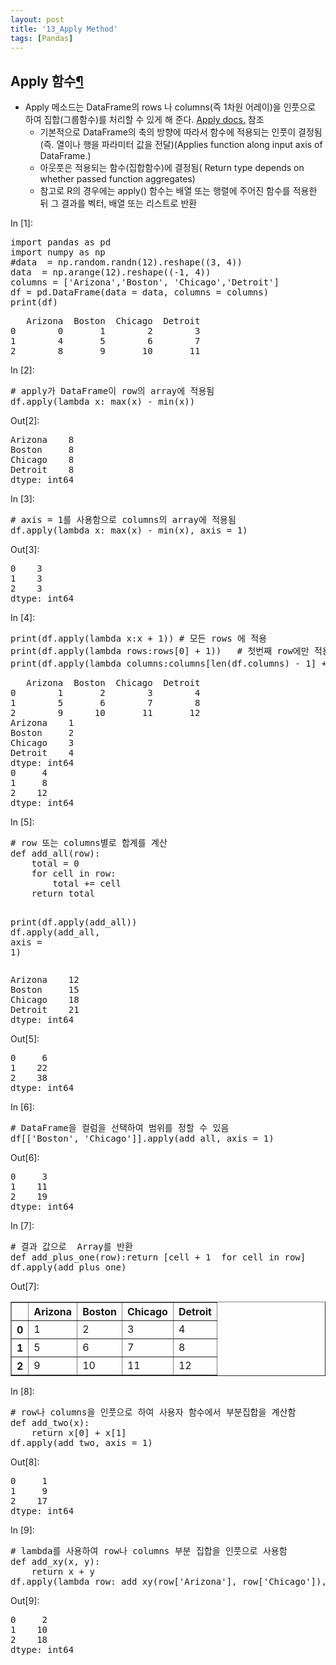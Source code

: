 ```yaml
---
layout: post
title: '13_Apply Method'
tags: [Pandas]
---
```

<div class="cell border-box-sizing text_cell rendered">
<div class="prompt input_prompt">
</div>
<div class="inner_cell">
<div class="text_cell_render border-box-sizing rendered_html">
<h2 id="Apply--&#54632;&#49688;">Apply  &#54632;&#49688;<a class="anchor-link" href="#Apply--&#54632;&#49688;">&#182;</a></h2><ul>
<li>Apply 메소드는 DataFrame의 rows 나 columns(즉 1차원 어레이)을 인풋으로 하여 집합(그룹함수)를 처리할 수 있게 해 준다. <a href="https://pandas.pydata.org/pandas-docs/stable/generated/pandas.DataFrame.apply.html">Apply docs.</a> 참조<ul>
<li>기본적으로 DataFrame의 축의 방향에 따라서 함수에 적용되는 인풋이 결정됨(즉. 열이나 행을 파라미터 값을 전달)(Applies function along input axis of DataFrame.)</li>
<li>아웃풋은 적용되는 함수(집합함수)에 결정됨( Return type depends on whether passed function aggregates)</li>
<li>참고로 R의 경우에는 apply() 함수는 배열 또는 행렬에 주어진 함수를 적용한 뒤 그 결과를 벡터, 배열 또는 리스트로 반환</li>
</ul>
</li>
</ul>

</div>
</div>
</div>
<div class="cell border-box-sizing code_cell rendered">
<div class="input">
<div class="prompt input_prompt">In&nbsp;[1]:</div>
<div class="inner_cell">
    <div class="input_area">
<div class=" highlight hl-ipython3"><pre><span></span><span class="kn">import</span> <span class="nn">pandas</span> <span class="k">as</span> <span class="nn">pd</span>
<span class="kn">import</span> <span class="nn">numpy</span> <span class="k">as</span> <span class="nn">np</span>
<span class="c1">#data  = np.random.randn(12).reshape((3, 4))</span>
<span class="n">data</span>  <span class="o">=</span> <span class="n">np</span><span class="o">.</span><span class="n">arange</span><span class="p">(</span><span class="mi">12</span><span class="p">)</span><span class="o">.</span><span class="n">reshape</span><span class="p">((</span><span class="o">-</span><span class="mi">1</span><span class="p">,</span> <span class="mi">4</span><span class="p">))</span>
<span class="n">columns</span> <span class="o">=</span> <span class="p">[</span><span class="s1">&#39;Arizona&#39;</span><span class="p">,</span><span class="s1">&#39;Boston&#39;</span><span class="p">,</span> <span class="s1">&#39;Chicago&#39;</span><span class="p">,</span><span class="s1">&#39;Detroit&#39;</span><span class="p">]</span>
<span class="n">df</span> <span class="o">=</span> <span class="n">pd</span><span class="o">.</span><span class="n">DataFrame</span><span class="p">(</span><span class="n">data</span> <span class="o">=</span> <span class="n">data</span><span class="p">,</span> <span class="n">columns</span> <span class="o">=</span> <span class="n">columns</span><span class="p">)</span>
<span class="nb">print</span><span class="p">(</span><span class="n">df</span><span class="p">)</span>
</pre></div>

</div>
</div>
</div>

<div class="output_wrapper">
<div class="output">


<div class="output_area">
<div class="prompt"></div>

<div class="output_subarea output_stream output_stdout output_text">
<pre>   Arizona  Boston  Chicago  Detroit
0        0       1        2        3
1        4       5        6        7
2        8       9       10       11
</pre>
</div>
</div>

</div>
</div>

</div>
<div class="cell border-box-sizing code_cell rendered">
<div class="input">
<div class="prompt input_prompt">In&nbsp;[2]:</div>
<div class="inner_cell">
    <div class="input_area">
<div class=" highlight hl-ipython3"><pre><span></span><span class="c1"># apply가 DataFrame이 row의 array에 적용됨</span>
<span class="n">df</span><span class="o">.</span><span class="n">apply</span><span class="p">(</span><span class="k">lambda</span> <span class="n">x</span><span class="p">:</span> <span class="nb">max</span><span class="p">(</span><span class="n">x</span><span class="p">)</span> <span class="o">-</span> <span class="nb">min</span><span class="p">(</span><span class="n">x</span><span class="p">))</span>
</pre></div>

</div>
</div>
</div>

<div class="output_wrapper">
<div class="output">


<div class="output_area">
<div class="prompt output_prompt">Out[2]:</div>



<div class="output_text output_subarea output_execute_result">
<pre>Arizona    8
Boston     8
Chicago    8
Detroit    8
dtype: int64</pre>
</div>

</div>

</div>
</div>

</div>
<div class="cell border-box-sizing code_cell rendered">
<div class="input">
<div class="prompt input_prompt">In&nbsp;[3]:</div>
<div class="inner_cell">
    <div class="input_area">
<div class=" highlight hl-ipython3"><pre><span></span><span class="c1"># axis = 1를 사용함으로 columns의 array에 적용됨</span>
<span class="n">df</span><span class="o">.</span><span class="n">apply</span><span class="p">(</span><span class="k">lambda</span> <span class="n">x</span><span class="p">:</span> <span class="nb">max</span><span class="p">(</span><span class="n">x</span><span class="p">)</span> <span class="o">-</span> <span class="nb">min</span><span class="p">(</span><span class="n">x</span><span class="p">),</span> <span class="n">axis</span> <span class="o">=</span> <span class="mi">1</span><span class="p">)</span>
</pre></div>

</div>
</div>
</div>

<div class="output_wrapper">
<div class="output">


<div class="output_area">
<div class="prompt output_prompt">Out[3]:</div>



<div class="output_text output_subarea output_execute_result">
<pre>0    3
1    3
2    3
dtype: int64</pre>
</div>

</div>

</div>
</div>

</div>
<div class="cell border-box-sizing code_cell rendered">
<div class="input">
<div class="prompt input_prompt">In&nbsp;[4]:</div>
<div class="inner_cell">
    <div class="input_area">
<div class=" highlight hl-ipython3"><pre><span></span><span class="nb">print</span><span class="p">(</span><span class="n">df</span><span class="o">.</span><span class="n">apply</span><span class="p">(</span><span class="k">lambda</span> <span class="n">x</span><span class="p">:</span><span class="n">x</span> <span class="o">+</span> <span class="mi">1</span><span class="p">))</span> <span class="c1"># 모든 rows 에 적용</span>
<span class="nb">print</span><span class="p">(</span><span class="n">df</span><span class="o">.</span><span class="n">apply</span><span class="p">(</span><span class="k">lambda</span> <span class="n">rows</span><span class="p">:</span><span class="n">rows</span><span class="p">[</span><span class="mi">0</span><span class="p">]</span> <span class="o">+</span> <span class="mi">1</span><span class="p">))</span>   <span class="c1"># 첫번째 row에만 적용  </span>
<span class="nb">print</span><span class="p">(</span><span class="n">df</span><span class="o">.</span><span class="n">apply</span><span class="p">(</span><span class="k">lambda</span> <span class="n">columns</span><span class="p">:</span><span class="n">columns</span><span class="p">[</span><span class="nb">len</span><span class="p">(</span><span class="n">df</span><span class="o">.</span><span class="n">columns</span><span class="p">)</span> <span class="o">-</span> <span class="mi">1</span><span class="p">]</span> <span class="o">+</span> <span class="mi">1</span><span class="p">,</span> <span class="n">axis</span> <span class="o">=</span><span class="mi">1</span><span class="p">))</span>  <span class="c1"># 마지막  columns 에만 적용  </span>
</pre></div>

</div>
</div>
</div>

<div class="output_wrapper">
<div class="output">


<div class="output_area">
<div class="prompt"></div>

<div class="output_subarea output_stream output_stdout output_text">
<pre>   Arizona  Boston  Chicago  Detroit
0        1       2        3        4
1        5       6        7        8
2        9      10       11       12
Arizona    1
Boston     2
Chicago    3
Detroit    4
dtype: int64
0     4
1     8
2    12
dtype: int64
</pre>
</div>
</div>

</div>
</div>

</div>
<div class="cell border-box-sizing code_cell rendered">
<div class="input">
<div class="prompt input_prompt">In&nbsp;[5]:</div>
<div class="inner_cell">
    <div class="input_area">
<div class=" highlight hl-ipython3"><pre><span></span><span class="c1"># row 또는 columns별로 합계를 계산</span>
<span class="k">def</span> <span class="nf">add_all</span><span class="p">(</span><span class="n">row</span><span class="p">):</span>
    <span class="n">total</span> <span class="o">=</span> <span class="mi">0</span>
    <span class="k">for</span> <span class="n">cell</span> <span class="ow">in</span> <span class="n">row</span><span class="p">:</span>
        <span class="n">total</span> <span class="o">+=</span> <span class="n">cell</span>
    <span class="k">return</span> <span class="n">total</span>

<span class="nb">print</span><span class="p">(</span><span class="n">df</span><span class="o">.</span><span class="n">apply</span><span class="p">(</span><span class="n">add_all</span><span class="p">))</span>
<span class="n">df</span><span class="o">.</span><span class="n">apply</span><span class="p">(</span><span class="n">add_all</span><span class="p">,</span> <span class="n">axis</span> <span class="o">=</span> <span class="mi">1</span><span class="p">)</span>
</pre></div>

</div>
</div>
</div>

<div class="output_wrapper">
<div class="output">


<div class="output_area">
<div class="prompt"></div>

<div class="output_subarea output_stream output_stdout output_text">
<pre>Arizona    12
Boston     15
Chicago    18
Detroit    21
dtype: int64
</pre>
</div>
</div>

<div class="output_area">
<div class="prompt output_prompt">Out[5]:</div>



<div class="output_text output_subarea output_execute_result">
<pre>0     6
1    22
2    38
dtype: int64</pre>
</div>

</div>

</div>
</div>

</div>
<div class="cell border-box-sizing code_cell rendered">
<div class="input">
<div class="prompt input_prompt">In&nbsp;[6]:</div>
<div class="inner_cell">
    <div class="input_area">
<div class=" highlight hl-ipython3"><pre><span></span><span class="c1"># DataFrame을 컬럼을 선택하여 범위를 정할 수 있음</span>
<span class="n">df</span><span class="p">[[</span><span class="s1">&#39;Boston&#39;</span><span class="p">,</span> <span class="s1">&#39;Chicago&#39;</span><span class="p">]]</span><span class="o">.</span><span class="n">apply</span><span class="p">(</span><span class="n">add_all</span><span class="p">,</span> <span class="n">axis</span> <span class="o">=</span> <span class="mi">1</span><span class="p">)</span>
</pre></div>

</div>
</div>
</div>

<div class="output_wrapper">
<div class="output">


<div class="output_area">
<div class="prompt output_prompt">Out[6]:</div>



<div class="output_text output_subarea output_execute_result">
<pre>0     3
1    11
2    19
dtype: int64</pre>
</div>

</div>

</div>
</div>

</div>
<div class="cell border-box-sizing code_cell rendered">
<div class="input">
<div class="prompt input_prompt">In&nbsp;[7]:</div>
<div class="inner_cell">
    <div class="input_area">
<div class=" highlight hl-ipython3"><pre><span></span><span class="c1"># 결과 값으로  Array를 반환</span>
<span class="k">def</span> <span class="nf">add_plus_one</span><span class="p">(</span><span class="n">row</span><span class="p">):</span><span class="k">return</span> <span class="p">[</span><span class="n">cell</span> <span class="o">+</span> <span class="mi">1</span>  <span class="k">for</span> <span class="n">cell</span> <span class="ow">in</span> <span class="n">row</span><span class="p">]</span>
<span class="n">df</span><span class="o">.</span><span class="n">apply</span><span class="p">(</span><span class="n">add_plus_one</span><span class="p">)</span>
</pre></div>

</div>
</div>
</div>

<div class="output_wrapper">
<div class="output">


<div class="output_area">
<div class="prompt output_prompt">Out[7]:</div>


<div class="output_html rendered_html output_subarea output_execute_result">
<div>
<style>
    .dataframe thead tr:only-child th {
        text-align: right;
    }

    .dataframe thead th {
        text-align: left;
    }

    .dataframe tbody tr th {
        vertical-align: top;
    }
</style>
<table border="1" class="dataframe">
  <thead>
    <tr style="text-align: right;">
      <th></th>
      <th>Arizona</th>
      <th>Boston</th>
      <th>Chicago</th>
      <th>Detroit</th>
    </tr>
  </thead>
  <tbody>
    <tr>
      <th>0</th>
      <td>1</td>
      <td>2</td>
      <td>3</td>
      <td>4</td>
    </tr>
    <tr>
      <th>1</th>
      <td>5</td>
      <td>6</td>
      <td>7</td>
      <td>8</td>
    </tr>
    <tr>
      <th>2</th>
      <td>9</td>
      <td>10</td>
      <td>11</td>
      <td>12</td>
    </tr>
  </tbody>
</table>
</div>
</div>

</div>

</div>
</div>

</div>
<div class="cell border-box-sizing code_cell rendered">
<div class="input">
<div class="prompt input_prompt">In&nbsp;[8]:</div>
<div class="inner_cell">
    <div class="input_area">
<div class=" highlight hl-ipython3"><pre><span></span><span class="c1"># row나 columns을 인풋으로 하여 사용자 함수에서 부분집합을 계산함</span>
<span class="k">def</span> <span class="nf">add_two</span><span class="p">(</span><span class="n">x</span><span class="p">):</span>    
    <span class="k">return</span> <span class="n">x</span><span class="p">[</span><span class="mi">0</span><span class="p">]</span> <span class="o">+</span> <span class="n">x</span><span class="p">[</span><span class="mi">1</span><span class="p">]</span>  
<span class="n">df</span><span class="o">.</span><span class="n">apply</span><span class="p">(</span><span class="n">add_two</span><span class="p">,</span> <span class="n">axis</span> <span class="o">=</span> <span class="mi">1</span><span class="p">)</span>
</pre></div>

</div>
</div>
</div>

<div class="output_wrapper">
<div class="output">


<div class="output_area">
<div class="prompt output_prompt">Out[8]:</div>



<div class="output_text output_subarea output_execute_result">
<pre>0     1
1     9
2    17
dtype: int64</pre>
</div>

</div>

</div>
</div>

</div>
<div class="cell border-box-sizing code_cell rendered">
<div class="input">
<div class="prompt input_prompt">In&nbsp;[9]:</div>
<div class="inner_cell">
    <div class="input_area">
<div class=" highlight hl-ipython3"><pre><span></span><span class="c1"># lambda를 사용하여 row나 columns 부분 집합을 인풋으로 사용함</span>
<span class="k">def</span> <span class="nf">add_xy</span><span class="p">(</span><span class="n">x</span><span class="p">,</span> <span class="n">y</span><span class="p">):</span>
    <span class="k">return</span> <span class="n">x</span> <span class="o">+</span> <span class="n">y</span>
<span class="n">df</span><span class="o">.</span><span class="n">apply</span><span class="p">(</span><span class="k">lambda</span> <span class="n">row</span><span class="p">:</span> <span class="n">add_xy</span><span class="p">(</span><span class="n">row</span><span class="p">[</span><span class="s1">&#39;Arizona&#39;</span><span class="p">],</span> <span class="n">row</span><span class="p">[</span><span class="s1">&#39;Chicago&#39;</span><span class="p">]),</span> <span class="n">axis</span><span class="o">=</span><span class="mi">1</span><span class="p">)</span>
</pre></div>

</div>
</div>
</div>

<div class="output_wrapper">
<div class="output">


<div class="output_area">
<div class="prompt output_prompt">Out[9]:</div>



<div class="output_text output_subarea output_execute_result">
<pre>0     2
1    10
2    18
dtype: int64</pre>
</div>

</div>

</div>
</div>

</div>
 

